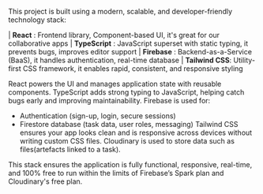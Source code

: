 This project is built using a modern, scalable, and developer-friendly technology stack:

| **React** : Frontend library, Component-based UI, it's great for our collaborative apps 
| **TypeScript** : JavaScript superset with static typing, it prevents bugs, improves editor support 
| **Firebase** : Backend-as-a-Service (BaaS), it handles authentication, real-time database
| **Tailwind CSS**: Utility-first CSS framework, it enables rapid, consistent, and responsive styling 

React powers the UI and manages application state with reusable components.
TypeScript adds strong typing to JavaScript, helping catch bugs early and improving maintainability.
Firebase is used for:
  - Authentication (sign-up, login, secure sessions)
  - Firestore database (task data, user roles, messaging)
Tailwind CSS ensures your app looks clean and is responsive across devices without writing custom CSS files.
Cloudinary is used to store data such as files(artefacts linked to a task).

This stack ensures the application is fully functional, responsive, real-time, and 100% free to run within the limits of Firebase’s Spark plan and Cloudinary's free plan.

